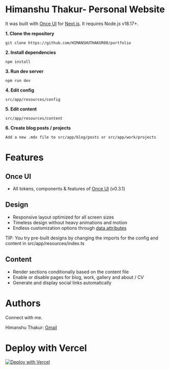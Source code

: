 # **Himanshu Thakur- Personal Website**

It was built with [Once UI](https://once-ui.com) for [Next.js](https://nextjs.org). It requires Node.js v18.17+.

**1. Clone the repository**
```
git clone https://github.com/HIMANSHUTHAKUR00/portfolio
```

**2. Install dependencies**
```
npm install
```

**3. Run dev server**
```
npm run dev
```

**4. Edit config**
```
src/app/resources/config
```

**5. Edit content**
```
src/app/resources/content
```

**6. Create blog posts / projects**
```
Add a new .mdx file to src/app/blog/posts or src/app/work/projects
```

# **Features**

## **Once UI**
- All tokens, components & features of [Once UI](https://once-ui.com) (v0.3.1)
  
## **Design**
- Responsive layout optimized for all screen sizes
- Timeless design without heavy animations and motion
- Endless customization options through [data attributes](https://once-ui.com/docs/theming)

TIP:
You try pre-built designs by changing the imports for the config and content in src/app/resources/index.ts

## **Content**
- Render sections conditionally based on the content file
- Enable or disable pages for blog, work, gallery and about / CV
- Generate and display social links automatically

# **Authors**

Connect with me.

Himanshu Thakur: [Gmail](https://mail.google.com/mail/u/0/#inbox?compose=GTvVlcSKkVNRHzJHxpFncwblxzNqMMnLLzVDcBxzmcVkXnZWpXxchLgNQxQJzhqSpvppHTcBHpjGc)


# **Deploy with Vercel**
[![Deploy with Vercel](https://vercel.com/button)](https://vercel.com/new/himanshuthakur00s-projects/import?s=https%3A%2F%2Fgithub.com%2FHIMANSHUTHAKUR00%2Fportfolio&hasTrialAvailable=0&showOptionalTeamCreation=false&project-name=portfolio&framework=nextjs&totalProjects=1&remainingProjects=1)
